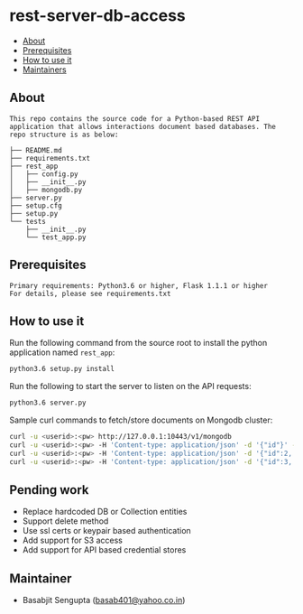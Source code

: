 
# rest-server-db-access

* [About](#about)
* [Prerequisites](#prerequisites)
* [How to use it](#use)
* [Maintainers](#maintainers)


## <a name="about">About</a>

```
This repo contains the source code for a Python-based REST API application that allows interactions document based databases. The repo structure is as below:

├── README.md
├── requirements.txt
├── rest_app
│   ├── config.py
│   ├── __init__.py
│   ├── mongodb.py
├── server.py
├── setup.cfg
├── setup.py
└── tests
    ├── __init__.py
    └── test_app.py
```


## <a name="prerequisites">Prerequisites</a>

```
Primary requirements: Python3.6 or higher, Flask 1.1.1 or higher
For details, please see requirements.txt
```

## <a name="use">How to use it</a>

Run the following command from the source root to install the python application named `rest_app`:

```bash
python3.6 setup.py install
```

Run the following to start the server to listen on the API requests:

```bash
python3.6 server.py
```

Sample curl commands to fetch/store documents on Mongodb cluster:

```bash
curl -u <userid>:<pw> http://127.0.0.1:10443/v1/mongodb
curl -u <userid>:<pw> -H 'Content-type: application/json' -d '{"id"}' -X GET http://127.0.0.1:10443/v1/mongodb
curl -u <userid>:<pw> -H 'Content-type: application/json' -d '{"id":2, "test_key":"test_value"}' -X POST http://127.0.0.1:10443/v1/mongodb
curl -u <userid>:<pw> -H 'Content-type: application/json' -d '{"id":3, "test_key":"test_value"}' -X POST http://127.0.0.1:10443/v1/mongodb 
```

## <a name="TODOs">Pending work</a>

* Replace hardcoded DB or Collection entities
* Support delete method
* Use ssl certs or keypair based authentication
* Add support for S3 access
* Add support for API based credential stores


## <a name="maintainers">Maintainer</a>

* Basabjit Sengupta (basab401@yahoo.co.in)
